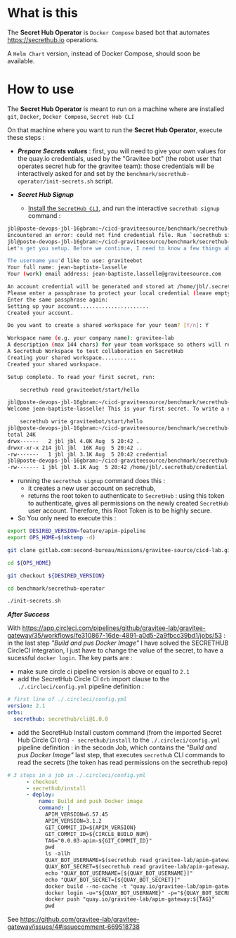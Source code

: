 # What is this

The **Secret Hub Operator** is `Docker Compose` based bot that automates https://secrethub.io operations.

A `Helm Chart` version, instead of Docker Compose, should soon be available.



# How to use

The **Secret Hub Operator** is meant to run on a machine where are installed `git`, `Docker`, `Docker Compose`, `Secret Hub CLI`


On that machine where you want to run the **Secret Hub Operator**, execute these steps :

* _**Prepare Secrets values**_ : first, you will need to give your own values for the quay.io credentials, used by the "Gravitee bot" (the robot user that operates secret hub for the gravitee team): those credentials will be interactively asked for and set by the `benchmark/secrethub-operator/init-secrets.sh` script.

* _**Secret Hub Signup**_
  * [Install the `SecretHub CLI`](https://secrethub.io/docs/reference/cli/install/), and run the interactive `secrethub signup` command :

```bash
jbl@poste-devops-jbl-16gbram:~/cicd-graviteesource/benchmark/secrethub-operator$ secrethub repo init graviteelaby/testrepo
Encountered an error: could not find credential file. Run `secrethub signup` to create an account. (secrethub.credential_not_exist)
jbl@poste-devops-jbl-16gbram:~/cicd-graviteesource/benchmark/secrethub-operator$ secrethub signup
Let's get you setup. Before we continue, I need to know a few things about you. Please answer the questions below, followed by an [ENTER]

The username you'd like to use: graviteebot
Your full name: jean-baptiste-lasselle
Your (work) email address: jean-baptiste.lasselle@graviteesource.com

An account credential will be generated and stored at /home/jbl/.secrethub/credential. Losing this credential means you lose the ability to decrypt your secrets. So keep it safe.
Please enter a passphrase to protect your local credential (leave empty for no passphrase):
Enter the same passphrase again:
Setting up your account......................
Created your account.

Do you want to create a shared workspace for your team? [Y/n]: Y

Workspace name (e.g. your company name): gravitee-lab
A description (max 144 chars) for your team workspace so others will recognize it:
A Secrethub Workspace to test collaboration on SecretHub
Creating your shared workspace...........
Created your shared workspace.

Setup complete. To read your first secret, run:

    secrethub read graviteebot/start/hello

jbl@poste-devops-jbl-16gbram:~/cicd-graviteesource/benchmark/secrethub-operator$ secrethub read graviteebot/start/hello
Welcome jean-baptiste-lasselle! This is your first secret. To write a new version of this secret, run:

    secrethub write graviteebot/start/hello
jbl@poste-devops-jbl-16gbram:~/cicd-graviteesource/benchmark/secrethub-operator$ ls -allh ~/.secrethub/
total 24K
drwx------   2 jbl jbl 4.0K Aug  5 20:42 .
drwxr-xr-x 214 jbl jbl  16K Aug  5 20:42 ..
-rw-------   1 jbl jbl 3.1K Aug  5 20:42 credential
jbl@poste-devops-jbl-16gbram:~/cicd-graviteesource/benchmark/secrethub-operator$ ls -allh ~/.secrethub/credential
-rw------- 1 jbl jbl 3.1K Aug  5 20:42 /home/jbl/.secrethub/credential

```
* running the `secrethub signup` command does this :
  * it creates a new user account on secrethub,
  * returns the root token to authenticate to `SecretHub` : using this token to authenticate, gives all permissions on the newly created `SecretHub` user account. Therefore, this Root Token is to be highly secure.
* So You only need to execute this :

```bash
export DESIRED_VERSION=feature/apim-pipeline
export OPS_HOME=$(mktemp -d)

git clone gitlab.com:second-bureau/missions/gravitee-source/cicd-lab.git ${OPS_HOME}

cd ${OPS_HOME}

git checkout ${DESIRED_VERSION}

cd benchmark/secrethub-operator

./init-secrets.sh

```

_**After Success**_


With https://app.circleci.com/pipelines/github/gravitee-lab/gravitee-gateway/35/workflows/fe310867-16de-4891-a0d5-2a9fbcc39bd1/jobs/53 : in the last step _"Build and pus Docker Image"_ I have solved the SECRETHUB CircleCI integration, I just have to change the value of the secret, to have a sucessful `docker login`. The key parts are :

* make sure circle ci pipeline version is above or equal to `2.1`
* add the SecretHub Circle CI `Orb` import clause to the `./.circleci/config.yml` pipeline definition :

```Yaml
# first line of ./.circleci/config.yml
version: 2.1
orbs:
  secrethub: secrethub/cli@1.0.0
```
* add the SecretHub Install custom command (from the imported Secret Hub Circle CI `Orb`) `- secrethub/install` to the `./.circleci/config.yml` pipeline definition : in the secodn Job, which contains the _"Build and pus Docker Image"_ last step, that executes `secrethub` CLI commands to read the secrets (the token has read permissions on the secrethub repo)

```Yaml
# 3 steps in a job in ./.circleci/config.yml
      - checkout
      - secrethub/install
      - deploy:
          name: Build and push Docker image
          command: |
            APIM_VERSION=6.57.45
            APIM_VERSION=3.1.2
            GIT_COMMIT_ID=${APIM_VERSION}
            GIT_COMMIT_ID=${CIRCLE_BUILD_NUM}
            TAG="0.0.03-apim-${GIT_COMMIT_ID}"
            pwd
            ls -allh
            QUAY_BOT_USERNAME=$(secrethub read gravitee-lab/apim-gateway/staging/docker/quay/botuser/username)
            QUAY_BOT_SECRET=$(secrethub read gravitee-lab/apim-gateway/staging/docker/quay/botoken/token)
            echo "QUAY_BOT_USERNAME=[${QUAY_BOT_USERNAME}]"
            echo "QUAY_BOT_SECRET=[${QUAY_BOT_SECRET}]"
            docker build --no-cache -t "quay.io/gravitee-lab/apim-gateway:${TAG}" -f docker/Dockerfile docker/ --build-arg GRAVITEEIO_VERSION=${APIM_VERSION}
            docker login -u="${QUAY_BOT_USERNAME}" -p="${QUAY_BOT_SECRET}" quay.io
            docker push "quay.io/gravitee-lab/apim-gateway:${TAG}"
            pwd
```

See https://github.com/gravitee-lab/gravitee-gateway/issues/4#issuecomment-669518738
